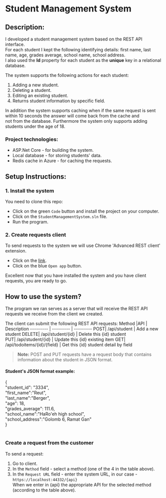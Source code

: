 # Student Management System

## Description:
I developed a student management system based on the REST API interface.<br>
For each student I kept the following identifying details: first name, last name, age, grades average, school name, school address.<br>
I also used the **Id** property for each student as the **unique** key in a relational database.

The system supports the following actions for each student:
1. Adding a new student.
2. Deleting a student.
3. Editing an existing student.
4. Returns student information by specific field.

In addition the system supports caching when if the same request is sent within 10 seconds the answer will come back from the cache and<br>not from the database.
Furthermore the system only supports adding students under the age of 18.
<br>
### Project technologies:
* ASP.Net Core - for building the system.
* Local database - for storing students' data.
* Redis cache in Azure - for caching the requests.

## Setup Instructions:
### 1. Install the system
You need to clone this repo:
* Click on the green `Code` button and install the project on your computer.
* Click on the `StudentManagementSystem.sln` file.
* Run the program.

### 2. Create requests client
To send requests to the system we will use Chrome 'Advanced REST client' extension.
* Click on the [link](https://chrome.google.com/webstore/detail/advanced-rest-client/hgmloofddffdnphfgcellkdfbfbjeloo/related?hl=iw).
* Click on the blue `Open app` button.

Excellent now that you have installed the system and you have client requests, you are ready to go.

## How to use the system?
The program we ran serves as a server that will receive the REST API requests we receive from the client we created.

The client can submit the following REST API requests:
Method |API | Description
--------- | --------- | ---------
POST| /api/student | Add a new student
DELETE| /api/student/{id} | Delete this {id} student  
PUT| /api/student/{id} | Update this {id} existing item
GET| /api/todoitems/{id}/{field} | Get this {id} student detail by field

> **Note:** POST and PUT requests have a request body that contains information about the student in JSON format.

####  Student's JSON format example:
{<br>
  "student_id": "3334",<br>
  "first_name":"Reut",<br>
  "last_name":"Berger",<br>
  "age": 18,<br>
  "grades_average": 111.6,<br>
  "school_name":"HaRo'eh high school",<br>
  "school_address":"Golomb 6, Ramat Gan"<br>
}<br>
<br>

### Create a request from the customer
To send a request:
1. Go to client.
2. In the `Method` field - select a method (one of the 4 in the table above).
3. In the `Request URL` field - enter the system URL, in our case - `https://localhost:44332/{api}` <br>
When we enter in {api} the appropriate API for the selected method (according to the table above).
